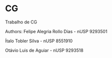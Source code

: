 # CG
Trabalho de CG

Authors:
  Felipe Alegria Rollo Dias - nUSP 9293501
  
  Ítalo Tobler Silva - nUSP 8551910
  
  Otávio Luis de Aguiar - nUSP 	9293518
  
